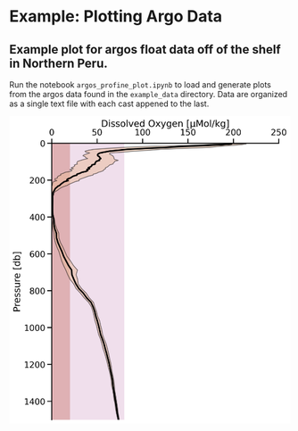 # Example: Plotting Argo Data
Example plot for argos float data off of the shelf in Northern Peru.
---
Run the notebook `argos_profine_plot.ipynb` to load and generate plots from the argos data found in the `example_data` directory. Data are organized as a single text file with each cast appened to the last.

![](./Argos_floats.png)
